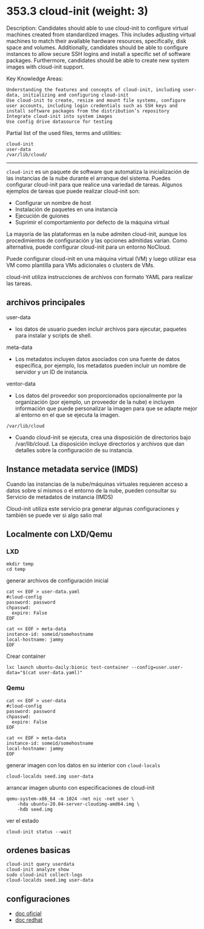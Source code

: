 # 353.3 cloud-init (weight: 3)


Description: Candidates should able to use cloud-init to configure virtual machines created from standardized images. This includes adjusting virtual machines to match their available hardware resources, specifically, disk space and volumes. Additionally, candidates should be able to configure instances to allow secure SSH logins and install a specific set of software packages. Furthermore, candidates should be able to create new system images with cloud-init support.

Key Knowledge Areas:

    Understanding the features and concepts of cloud-init, including user-data, initializing and configuring cloud-init
    Use cloud-init to create, resize and mount file systems, configure user accounts, including login credentials such as SSH keys and install software packages from the distribution’s repository
    Integrate cloud-init into system images
    Use config drive datasource for testing

Partial list of the used files, terms and utilities:

    cloud-init
    user-data
    /var/lib/cloud/

---

`cloud-init` es un paquete de software que automatiza la inicialización de las instancias de la nube durante el arranque del sistema. Puedes configurar cloud-init para que realice una variedad de tareas. Algunos ejemplos de tareas que puede realizar cloud-init son:

- Configurar un nombre de host
- Instalación de paquetes en una instancia
- Ejecución de guiones
- Suprimir el comportamiento por defecto de la máquina virtual 

La mayoría de las plataformas en la nube admiten cloud-init, aunque los procedimientos de configuración y las opciones admitidas varían. Como alternativa, puede configurar cloud-init para un entorno NoCloud.

Puede configurar cloud-init en una máquina virtual (VM) y luego utilizar esa VM como plantilla para VMs adicionales o clusters de VMs. 

cloud-init utiliza instrucciones de archivos con formato YAML para realizar las tareas. 

## archivos principales

user-data

- los datos de usuario pueden incluir archivos para ejecutar, paquetes para instalar y scripts de shell. 

meta-data

- Los metadatos incluyen datos asociados con una fuente de datos específica, por ejemplo, los metadatos pueden incluir un nombre de servidor y un ID de instancia. 

ventor-data

- Los datos del proveedor son proporcionados opcionalmente por la organización (por ejemplo, un proveedor de la nube) e incluyen información que puede personalizar la imagen para que se adapte mejor al entorno en el que se ejecuta la imagen.

`/var/lib/cloud`

- Cuando cloud-init se ejecuta, crea una disposición de directorios bajo /var/lib/cloud. La disposición incluye directorios y archivos que dan detalles sobre la configuración de su instancia. 


## Instance metadata service (IMDS)

Cuando las instancias de la nube/máquinas virtuales requieren acceso a datos sobre sí mismos o el entorno de la nube, pueden consultar su Servicio de metadatos de instancia (IMDS) 

Cloud-init utiliza este servicio pra generar algunas configuraciones y también se puede ver si algo salio mal


## Localmente con LXD/Qemu

### LXD


    mkdir temp
    cd temp

generar archivos de configuración inicial

    cat << EOF > user-data.yaml
    #cloud-config
    password: password
    chpasswd:
      expire: False
    EOF

    cat << EOF > meta-data
    instance-id: someid/somehostname
    local-hostname: jammy
    EOF

Crear container

    lxc launch ubuntu-daily:bionic test-container --config=user.user-data="$(cat user-data.yaml)"


### Qemu

    cat << EOF > user-data
    #cloud-config
    password: password
    chpasswd:
      expire: False
    EOF

    cat << EOF > meta-data
    instance-id: someid/somehostname
    local-hostname: jammy
    EOF

generar imagen con los datos en su interior con `cloud-locals`

    cloud-localds seed.img user-data

arrancar imagen ubunto con especificaciones de cloud-init

    qemu-system-x86_64 -m 1024 -net nic -net user \
        -hda ubuntu-20.04-server-cloudimg-amd64.img \
        -hdb seed.img

ver el estado

    cloud-init status --wait

## ordenes basicas

    cloud-init query userdata
    cloud-init analyze show
    sudo cloud-init collect-logs
    cloud-localds seed.img user-data



## configuraciones

- [doc oficial](https://cloudinit.readthedocs.io/en/latest/reference/modules.html#)
- [doc redhat](https://access.redhat.com/documentation/es-es/red_hat_enterprise_linux/8/html/configuring_and_managing_cloud-init_for_rhel_8/configuring-cloud-init_cloud-content)
